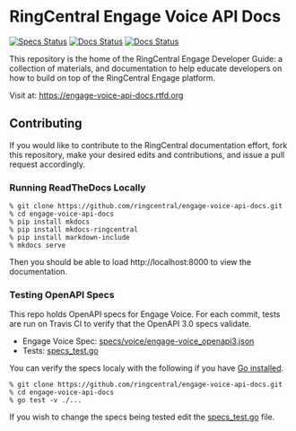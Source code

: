 # RingCentral Engage Voice API Docs

[![Specs Status][specs-status-svg]][specs-status-link]
[![Docs Status][docs-status-svg]][docs-status-link]
[![Docs Status][docs-svg]][docs-link]

This repository is the home of the RingCentral Engage Developer Guide: a collection of materials, and documentation to help educate developers on how to build on top of the RingCentral Engage platform.

Visit at: https://engage-voice-api-docs.rtfd.org

## Contributing

If you would like to contribute to the RingCentral documentation effort, fork this repository, make your desired edits and contributions, and issue a pull request accordingly.

### Running ReadTheDocs Locally

```
% git clone https://github.com/ringcentral/engage-voice-api-docs.git
% cd engage-voice-api-docs
% pip install mkdocs
% pip install mkdocs-ringcentral
% pip install markdown-include
% mkdocs serve
```

Then you should be able to load http://localhost:8000 to view the documentation.

### Testing OpenAPI Specs

This repo holds OpenAPI specs for Engage Voice. For each commit, tests are run on Travis CI to verify that the OpenAPI 3.0 specs validate.

* Engage Voice Spec: [specs/voice/engage-voice_openapi3.json](specs/voice/engage-voice_openapi3.json)
* Tests: [specs_test.go](specs_test.go)

You can verify the specs localy with the following if you have [Go installed](https://golang.org/).

```
% git clone https://github.com/ringcentral/engage-voice-api-docs.git
% cd engage-voice-api-docs
% go test -v ./...
```

If you wish to change the specs being tested edit the [specs_test.go](specs_test.go) file.

 [docs-status-svg]: https://readthedocs.org/projects/engage-voice-api-docs/badge/?version=latest
 [docs-status-link]: https://readthedocs.org/projects/engage-voice-api-docs/builds/
 [specs-status-svg]: https://travis-ci.com/ringcentral/engage-voice-api-docs.svg?branch=master
 [specs-status-link]: https://travis-ci.com/ringcentral/engage-voice-api-docs
 [docs-svg]: https://img.shields.io/badge/docs-preview-blue.svg
 [docs-link]: https://engage-voice-api-docs.readthedocs.io/
